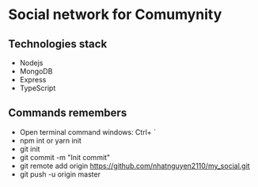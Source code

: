 # Social network for Comumynity

## Technologies stack

- Nodejs
- MongoDB
- Express
- TypeScript

## Commands remembers

- Open terminal command windows: Ctrl+ `
- npm int or yarn init
- git init
- git commit -m "Init commit"
- git remote add origin https://github.com/nhatnguyen2110/my_social.git
- git push -u origin master
